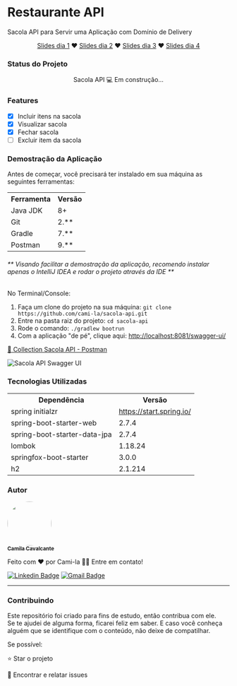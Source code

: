 <h1>Restaurante API</h1>
<p>Sacola API para Servir uma Aplicação com Domínio de Delivery</p>
<p align="center">
<a href="https://docs.google.com/presentation/d/1O_lCZFiuU9MOsot-pJv2lb7kKrRs4ykW/edit?usp=sharing&ouid=101340348592910912358&rtpof=true&sd=true">Slides dia 1</a> ♥ 
<a href="https://docs.google.com/presentation/d/14JDFLaWvK6KL_9ZxubRoBciWQ_aVcxd4/edit?usp=sharing&ouid=101340348592910912358&rtpof=true&sd=true">Slides dia 2</a> ♥
<a href="https://docs.google.com/presentation/d/11rOmP1u7nwYv5mL4ovmquYMZWktPwIiJ/edit?usp=sharing&ouid=101340348592910912358&rtpof=true&sd=true">Slides dia 3</a> ♥ 
<a href="https://docs.google.com/presentation/d/162KrAjBivpN4GKzPVwv7y-JcIPUnN1_h/edit?usp=sharing&ouid=101340348592910912358&rtpof=true&sd=true">Slides dia 4</a>
</p>

<h3>Status do Projeto</h3>
<p align="center"> Sacola API 💻 Em construção... </p>

<h3>Features</h3>

- [x] Incluir itens na sacola<br>
- [x] Visualizar sacola<br>
- [x] Fechar sacola<br>
- [ ] Excluir item da sacola<br>

<h3>Demostração da Aplicação</h3>
<p>Antes de começar, você precisará ter instalado em sua máquina as seguintes ferramentas:</p>
<table>
<tr>
	<th>Ferramenta</th>
	<th>Versão</th>
</tr>
<tr>
	<td>Java JDK</td>
	<td>8+</td>
</tr>
<tr>
	<td>Git</td>
	<td>2.**</td>
</tr>
<tr>
	<td>Gradle</td>
	<td>7.**</td>
</tr>
<tr>
	<td>Postman</td>
	<td>9.**</td>
</tr>
</table>
<h6>** Visando facilitar a demostração da aplicação, recomendo instalar apenas o IntelliJ IDEA e rodar o projeto através da IDE **</h6>

No Terminal/Console:
<ol>
	<li>Faça um clone do projeto na sua máquina: <code>git clone https://github.com/cami-la/sacola-api.git</code></li>
	<li>Entre na pasta raiz do projeto: <code>cd sacola-api</code></li> 
	<li>Rode o comando: <code>./gradlew bootrun</code></li>
	<li>Com a aplicação "de pé", clique aqui: <a href="http://localhost:8081/swagger-ui/">http://localhost:8081/swagger-ui/</a></li>
</ol>

<a href="https://drive.google.com/file/d/1-FTY7jRfYbqVNQi-B7Dvn8p6wjnzf2f6/view?usp=sharing"> 🚀 Collection Sacola API - Postman</a><br>

<img src="https://i.imgur.com/UBHcWKt.png" alt="Sacola API Swagger UI">

<h3>Tecnologias Utilizadas</h3>

<table>
<tr>
	<th>Dependência</th>
	<th>Versão</th>
</tr>
<tr>
	<td>spring initialzr</td>
	<td><a href="https://start.spring.io/">https://start.spring.io/</a></td>
</tr>
<tr>
	<td>spring-boot-starter-web</td>
	<td>2.7.4</td>
</tr>
<tr>
	<td>spring-boot-starter-data-jpa</td>
	<td>2.7.4</td>
</tr>
<tr>
	<td>lombok</td>
	<td>1.18.24</td>
</tr>
<tr>
	<td>springfox-boot-starter</td>
	<td>3.0.0</td>
</tr>
<tr>
	<td>h2</td>
	<td>2.1.214</td>
</tr>
</table>

<h3>Autor</h3>

<a href="https://www.linkedin.com/in/cami-la/">
 <img style="border-radius: 50%;" src="https://avatars.githubusercontent.com/u/64323124?v=4" width="100px;" alt=""/>
 <br />
 <sub><b>Camila Cavalcante</b></sub></a> <a href="https://www.instagram.com/camimi_la/" title="Instagram"></a>

Feito com ❤️ por Cami-la 👋🏽 Entre em contato!

[![Linkedin Badge](https://img.shields.io/badge/-Camila-blue?style=flat-square&logo=Linkedin&logoColor=white&link=https://www.linkedin.com/in/cami-la/)](https://www.linkedin.com/in/cami-la/)
[![Gmail Badge](https://img.shields.io/badge/-camiladsantoscavalcante@gmail.com-c14438?style=flat-square&logo=Gmail&logoColor=white&link=mailto:camiladsantoscavalcante@gmail.com)](mailto:camiladsantoscavalcante@gmail.com)
<hr>
<h3>Contribuindo</h3>

Este repositório foi criado para fins de estudo, então contribua com ele.<br>
Se te ajudei de alguma forma, ficarei feliz em saber. E caso você conheça alguém que se identifique com o conteúdo, não deixe de compatilhar.

Se possível:

⭐️  Star o projeto

🐛 Encontrar e relatar issues